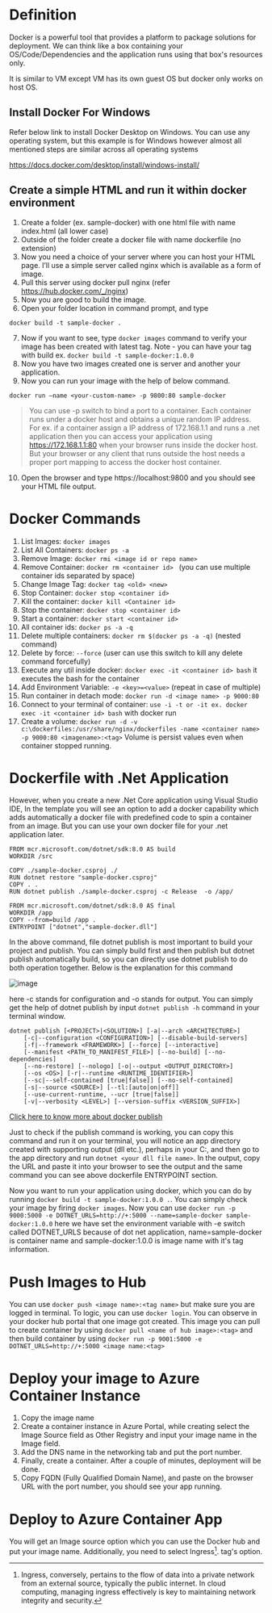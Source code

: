 # Definition
Docker is a powerful tool that provides a platform to package solutions for deployment. We can think like a box containing your OS/Code/Dependencies and the application runs using that box's resources only.

It is similar to VM except VM has its own guest OS but docker only works on host OS. 
## Install Docker For Windows
Refer below link to install Docker Desktop on Windows. You can use any operating system, but this example is for Windows however almost all mentioned steps are similar across all operating systems

https://docs.docker.com/desktop/install/windows-install/ 
## Create a simple HTML and run it within docker environment
1.	Create a folder (ex. sample-docker) with one html file with name index.html (all lower case)
2.	Outside of the folder create a docker file with name dockerfile (no extension)
3.	Now you need a choice of your server where you can host your HTML page. I’ll use a simple server called nginx which is available as a form of image.
4.	Pull this server using docker pull nginx (refer https://hub.docker.com/_/nginx)
5.	Now you are good to build the image.
6.	Open your folder location in command prompt, and type 
```
docker build -t sample-docker .
```
7.	Now if you want to see, type ```docker images``` command to verify your image has been created with latest tag. Note - you can have your tag with build ex. ``` docker build -t sample-docker:1.0.0 ```
8.	Now you have two images created one is server and another your application.
9.	Now you can run your image with the help of below command.
```
docker run –name <your-custom-name> -p 9800:80 sample-docker
```
> You can use -p switch to bind a port to a container. Each container runs under a docker host and obtains a unique random IP address. For ex. if a container assign a IP address of 172.168.1.1 and runs a .net application then you can access your application using https://172.168.1.1:80 when your browser runs inside the docker host. But your browser or any client that runs outside the host needs a proper port mapping to access the docker host container. 

10.	Open the browser and type https://localhost:9800 and you should see your HTML file output.

# Docker Commands 
1. List Images: ``` docker images ```
2. List All Containers: ```docker ps -a ```
3. Remove Image: ```docker rmi <image id or repo name>```
4. Remove Container: ```docker rm <container id> ``` (you can use multiple container ids separated by space)
5. Change Image Tag: ``` docker tag <old> <new> ```
6. Stop Container: ```docker stop <container id> ```
7. Kill the container: ```docker kill <Container id>```
9. Stop the container: ```docker stop <container id>```
10. Start a container: ```docker start <container id>```
11. All container ids: ```docker ps -a -q```
12. Delete multiple containers: ```docker rm $(docker ps -a -q)``` (nested command)
13. Delete by force: ```--force``` (user can use this switch to kill any delete command forcefully)
14. Execute any util inside docker: ```docker exec -it <container id> bash``` it executes the bash for the container
15. Add Environment Variable: ```-e <key>=<value>``` (repeat in case of multiple)
16. Run container in detach mode: ```docker run -d <image name> -p 9000:80```
17. Connect to your terminal of container: ```use -i -t or -it ex. docker exec -it <container id> bash``` with docker run
18. Create a volume: ```docker run -d -v c:\dockerfiles:/usr/share/nginx/dockerfiles -name <container name> -p 9000:80 <imagename>:<tag>``` Volume is persist values even when container stopped running.

# Dockerfile with .Net Application
However, when you create a new .Net Core application using Visual Studio IDE, In the template you will see an option to add a docker capability which adds automatically a docker file with predefined code to spin a container from an image. But you can use your own docker file for your .net application later.
```
FROM mcr.microsoft.com/dotnet/sdk:8.0 AS build
WORKDIR /src

COPY ./sample-docker.csproj ./
RUN dotnet restore "sample-docker.csproj"
COPY . .
RUN dotnet publish ./sample-docker.csproj -c Release  -o /app/

FROM mcr.microsoft.com/dotnet/sdk:8.0 AS final
WORKDIR /app
COPY --from=build /app .
ENTRYPOINT ["dotnet","sample-docker.dll"]
```
In the above command, file dotnet publish is most important to build your project and publish. You can simply build first and then publish but dotnet publish automatically build, so you can directly use dotnet publish to do both operation together. Below is the explanation for this command

![image](https://github.com/rajeesing/learndocker/assets/7796293/e27f84ba-ca13-4acc-9b02-7b18542da12a)

here -c stands for configuration and -o stands for output. You can simply get the help of dotnet publish by input ```dotnet publish -h``` command in your terminal window.

```
dotnet publish [<PROJECT>|<SOLUTION>] [-a|--arch <ARCHITECTURE>]
    [-c|--configuration <CONFIGURATION>] [--disable-build-servers]
    [-f|--framework <FRAMEWORK>] [--force] [--interactive]
    [--manifest <PATH_TO_MANIFEST_FILE>] [--no-build] [--no-dependencies]
    [--no-restore] [--nologo] [-o|--output <OUTPUT_DIRECTORY>]
    [--os <OS>] [-r|--runtime <RUNTIME_IDENTIFIER>]
    [--sc|--self-contained [true|false]] [--no-self-contained]
    [-s|--source <SOURCE>] [--tl:[auto|on|off]]
    [--use-current-runtime, --ucr [true|false]]
    [-v|--verbosity <LEVEL>] [--version-suffix <VERSION_SUFFIX>]
```
[Click here to know more about docker publish](https://learn.microsoft.com/en-us/dotnet/core/tools/dotnet-publish)

Just to check if the publish command is working, you can copy this command and run it on your terminal, you will notice an app directory created with supporting output (dll etc.), perhaps in your C:\, and then go to the app directory and run ```dotnet <your dll file name>```. In the output, copy the URL and paste it into your browser to see the output and the same command you can see above dockerfile ENTRYPOINT section.

Now you want to run your application using docker, which you can do by running ```docker build -t sample-docker:1.0.0 .```. You can simply check your image by firing ```docker images```. Now you can use ```docker run -p 9000:5000 -e DOTNET_URLS=http://+:5000 --name=sample-docker sample-docker:1.0.0``` here we have set the environment variable with -e switch called DOTNET_URLS because of dot net application, name=sample-docker is container name and sample-docker:1.0.0 is image name with it's tag information.

# Push Images to Hub
You can use ```docker push <image name>:<tag name>``` but make sure you are logged in terminal. To logic, you can use ```docker login```. You can observe in your docker hub portal that one image got created. This image you can pull to create container by using ```docker pull <name of hub image>:<tag>``` and then build container by using ```docker run -p 9001:5000 -e DOTNET_URLS=http://+:5000 <image name:<tag>```

# Deploy your image to Azure Container Instance
1. Copy the image name
2. Create a container instance in Azure Portal, while creating select the Image Source field as Other Registry and input your image name in the Image field.
3. Add the DNS name in the networking tab and put the port number.
4. Finally, create a container. After a couple of minutes, deployment will be done.
5. Copy FQDN (Fully Qualified Domain Name), and paste on the browser URL with the port number, you should see your app running.

# Deploy to Azure Container App
You will get an Image source option which you can use the Docker hub and put your image name. Additionally, you need to select Ingress[^1]. tag's option.

[^1]: Ingress, conversely, pertains to the flow of data into a private network from an external source, typically the public internet. In cloud computing, managing ingress effectively is key to maintaining network integrity and security.

